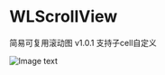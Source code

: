 # WLScrollView

简易可复用滚动图 v1.0.1
支持子cell自定义

![Image text](https://raw.githubusercontent.com/orzzh/WLScrollView/master/WLScrollView.gif)
